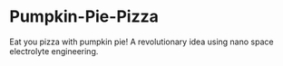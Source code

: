 # Pumpkin-Pie-Pizza
Eat you pizza with pumpkin pie! A revolutionary idea using nano space electrolyte engineering.
